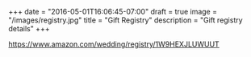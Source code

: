 +++
date = "2016-05-01T16:06:45-07:00"
draft = true
image = "/images/registry.jpg"
title = "Gift Registry"
description = "Gift registry details"
+++

https://www.amazon.com/wedding/registry/1W9HEXJLUWUUT
